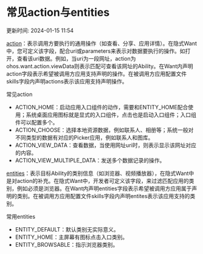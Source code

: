 # 常见action与entities

更新时间: 2024-01-15 11:54

[action](https://developer.harmonyos.com/cn/docs/documentation/doc-references-V3/js-apis-ability-wantconstant-0000001544583997-V3#ZH-CN_TOPIC_0000001574088649__wantconstantaction)：表示调用方要执行的通用操作（如查看、分享、应用详情）。在隐式Want中，您可定义该字段，配合uri或parameters来表示对数据要执行的操作。如打开，查看该uri数据。例如，当uri为一段网址，action为ohos.want.action.viewData则表示匹配可查看该网址的Ability。在Want内声明action字段表示希望被调用方应用支持声明的操作。在被调用方应用配置文件skills字段内声明actions表示该应用支持声明操作。

常见action

* ACTION_HOME：启动应用入口组件的动作，需要和ENTITY_HOME配合使用；系统桌面应用图标就是显式的入口组件，点击也是启动入口组件；入口组件可以配置多个。
* ACTION_CHOOSE：选择本地资源数据，例如联系人、相册等；系统一般对不同类型的数据有对应的Picker应用，例如联系人和图库。
* ACTION_VIEW_DATA：查看数据，当使用网址uri时，则表示显示该网址对应的内容。
* ACTION_VIEW_MULTIPLE_DATA：发送多个数据记录的操作。

[entities](https://developer.harmonyos.com/cn/docs/documentation/doc-references-V3/js-apis-ability-wantconstant-0000001544583997-V3#ZH-CN_TOPIC_0000001574088649__wantconstantentity)：表示目标Ability的类别信息（如浏览器、视频播放器），在隐式Want中是对action的补充。在隐式Want中，开发者可定义该字段，来过滤匹配应用的类别，例如必须是浏览器。在Want内声明entities字段表示希望被调用方应用属于声明的类别。在被调用方应用配置文件skills字段内声明entites表示该应用支持的类别。

常用entities

* ENTITY_DEFAULT：默认类别无实际意义。
* ENTITY_HOME：主屏幕有图标点击入口类别。
* ENTITY_BROWSABLE：指示浏览器类别。

